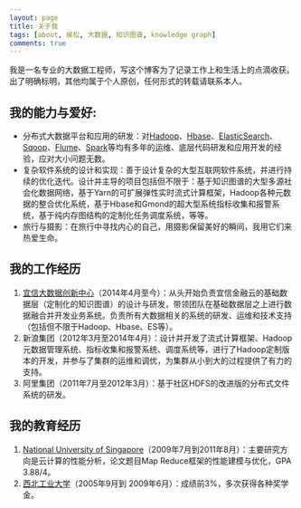 ```yaml
---
layout: page
title: 关于我
tags: [about, 侯松, 大数据, 知识图谱, knowledge graph]
comments: true
---
```


我是一名专业的大数据工程师，写这个博客为了记录工作上和生活上的点滴收获。出了明确标明，其他均属于个人原创，任何形式的转载请联系本人。

## 我的能力与爱好:

* 分布式大数据平台和应用的研发：对[Hadoop](http://hadoop.apache.org/)、[Hbase](http://hbase.apache.org/)、[ElasticSearch](https://www.elastic.co/)、[Sqoop](http://sqoop.apache.org/)、[Flume](https://flume.apache.org/)、[Spark](https://spark.apache.org/)等均有多年的运维、底层代码研发和应用开发的经验，应对大小问题无数。
* 复杂软件系统的设计和实现：善于设计复杂的大型互联网软件系统，并进行持续的优化迭代。设计并主导的项目包括但不限于：基于知识图谱的大型多源社会化数据网络，基于Yarn的可扩展弹性实时流式计算框架，Hadoop各种元数据的整合优化系统，基于Hbase和Gmond的超大型系统指标收集和报警系统，基于纯内存图结构的定制化任务调度系统，等等。
* 旅行与摄影：在旅行中寻找内心的自己，用摄影保留美好的瞬间，我用它们来热爱生命。

## 我的工作经历
1. [宜信大数据创新中心](http://cbdic.creditease.cn/)（2014年4月至今）：从头开始负责宜信金融云的基础数据层（定制化的知识图谱）的设计与研发，带领团队在基础数据层之上进行数据融合并开发业务系统。负责所有大数据相关的系统的研发、运维和技术支持（包括但不限于Hadoop、Hbase、ES等）。
2. 新浪集团（2012年3月至2014年4月）：设计并开发了流式计算框架、Hadoop元数据管理系统、指标收集和报警系统、调度系统等，进行了Hadoop定制版本的开发，并参与了集群的运维和调优，为集群从小到大的过程提供了有力的支持。
3. 阿里集团（2011年7月至2012年3月）：基于社区HDFS的改进版的分布式文件系统的研发。

## 我的教育经历
1. [National University of Singapore](http://www.nus.edu.sg/)（2009年7月到2011年8月）：主要研究方向是云计算的性能分析，论文题目Map Reduce框架的性能建模与优化，GPA 3.88/4。
2. [西北工业大学](http://www.nwpu.edu.cn/)（2005年9月到 2009年6月）：成绩前3%，多次获得各种奖学金。
